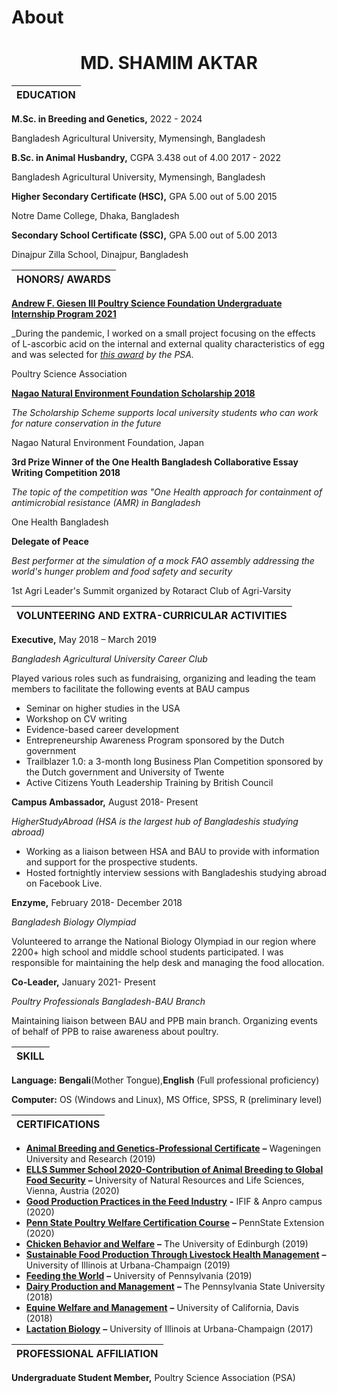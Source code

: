 # About


# <center>MD. SHAMIM AKTAR</center>


| EDUCATION |
| --- |

**M.Sc. in Breeding and Genetics,**                         2022 - 2024

Bangladesh Agricultural University, Mymensingh, Bangladesh

**B.Sc. in Animal Husbandry,** CGPA 3.438 out of 4.00       2017 - 2022

Bangladesh Agricultural University, Mymensingh, Bangladesh

**Higher Secondary Certificate (HSC),** GPA 5.00 out of 5.00       2015

Notre Dame College, Dhaka, Bangladesh

**Secondary School Certificate (SSC),** GPA 5.00 out of 5.00       2013

Dinajpur Zilla School, Dinajpur, Bangladesh

| HONORS/ AWARDS |
| --- |

[**Andrew F. Giesen III Poultry Science Foundation Undergraduate Internship Program 2021**](https://poultryscience.org/Students-Internships-Andrew-F-Giesen)

_During the pandemic, I worked on a small project focusing on the effects of L-ascorbic acid on the internal and external quality characteristics of egg and was selected for [_this award_](https://poultryscience.org/files/galleries/2021_PSA_Foundation_Award_Recipients.pdf) _by the PSA._

Poultry Science Association

[**Nagao Natural Environment Foundation Scholarship 2018**](http://nagaofoundation.or.jp/e/scholarship/programmes.html)

_The Scholarship Scheme supports local university students who can work for nature conservation in the future_

Nagao Natural Environment Foundation, Japan

****3rd** Prize Winner of the One Health Bangladesh Collaborative Essay Writing Competition 2018**

_The topic of the competition was &quot;One Health approach for containment of antimicrobial resistance (AMR) in Bangladesh_

One Health Bangladesh

**Delegate of Peace**

_Best performer at the simulation of a mock FAO assembly addressing the world&#39;s hunger problem and food safety and security_

1st Agri Leader&#39;s Summit organized by Rotaract Club of Agri-Varsity

| VOLUNTEERING AND EXTRA-CURRICULAR ACTIVITIES |
| --- |

**Executive,** May 2018 – March 2019

_Bangladesh Agricultural University Career Club_

Played various roles such as fundraising, organizing and leading the team members to facilitate the following events at BAU campus

- Seminar on higher studies in the USA
- Workshop on CV writing
- Evidence-based career development
- Entrepreneurship Awareness Program sponsored by the Dutch government
- Trailblazer 1.0: a 3-month long Business Plan Competition sponsored by the Dutch government and University of Twente
- Active Citizens Youth Leadership Training by British Council

**Campus Ambassador,** August 2018- Present

_HigherStudyAbroad (HSA is the largest hub of Bangladeshis studying abroad)_

- Working as a liaison between HSA and BAU to provide with information and support for the prospective students.
- Hosted fortnightly interview sessions with Bangladeshis studying abroad on Facebook Live.

**Enzyme,** February 2018- December 2018

_Bangladesh Biology Olympiad_

Volunteered to arrange the National Biology Olympiad in our region where 2200+ high school and middle school students participated. I was responsible for maintaining the help desk and managing the food allocation.

**Co-Leader,** January 2021- Present

_Poultry Professionals Bangladesh-BAU Branch_

Maintaining liaison between BAU and PPB main branch. Organizing events of behalf of PPB to raise awareness about poultry.

| SKILL |
| --- |

**Language:** **Bengali**(Mother Tongue),**English** (Full professional proficiency)

**Computer:** OS (Windows and Linux), MS Office, SPSS, R (preliminary level)

| CERTIFICATIONS |
| --- |

- [**Animal Breeding and Genetics-Professional Certificate**](https://credentials.edx.org/credentials/096b3a1f6f044f57a788203e799d9900/) **–** Wageningen University and Research (2019)
- [**ELLS Summer School 2020-Contribution of Animal Breeding to Global Food Security**](https://drive.google.com/file/d/1hal2Fj33-PD0EOQ_CaZhCuviDJLqmZgc/view?usp=sharing) **–** University of Natural Resources and Life Sciences, Vienna, Austria (2020)
- [**Good Production Practices in the Feed Industry**](https://drive.google.com/file/d/1w6sYbwicXSMc0Jx-I6lt74KWPUvDVdDo/view?usp=sharing) **-** IFIF &amp; Anpro campus (2020)
- [**Penn State Poultry Welfare Certification Course**](https://drive.google.com/file/d/1bSSl3SKOzHIUSR9f3DFPkpVt8BC_Uzi-/view?usp=sharing) **–** PennState Extension (2020)
- [**Chicken Behavior and Welfare**](https://www.coursera.org/account/accomplishments/records/SZTKVE47NSWY) **–** The University of Edinburgh (2019)
- [**Sustainable Food Production Through Livestock Health Management**](https://www.coursera.org/account/accomplishments/certificate/82GY6MKFBQ89) **–** University of Illinois at Urbana-Champaign (2019)
- [**Feeding the World**](https://www.coursera.org/account/accomplishments/records/6SHHVJDNZ58H) **–** University of Pennsylvania (2019)
- [**Dairy Production and Management**](https://www.coursera.org/account/accomplishments/certificate/MNHK85ASH73E) **–** The Pennsylvania State University (2018)
- [**Equine Welfare and Management**](https://www.coursera.org/account/accomplishments/records/5LN5MBHSWXKN) **–** University of California, Davis (2018)
- [**Lactation Biology**](https://www.coursera.org/account/accomplishments/certificate/6PS6UX7QTZLE) **–** University of Illinois at Urbana-Champaign (2017)

| PROFESSIONAL AFFILIATION |
| --- |

**Undergraduate Student Member,** Poultry Science Association (PSA)

 
